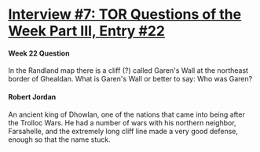 # [Interview #7: TOR Questions of the Week Part III, Entry #22](https://www.theoryland.com/intvmain.php?i=7#22)

#### Week 22 Question

In the Randland map there is a cliff (?) called Garen's Wall at the northeast border of Ghealdan. What is Garen's Wall or better to say: Who was Garen?

#### Robert Jordan

An ancient king of Dhowlan, one of the nations that came into being after the Trolloc Wars. He had a number of wars with his northern neighbor, Farsahelle, and the extremely long cliff line made a very good defense, enough so that the name stuck.

